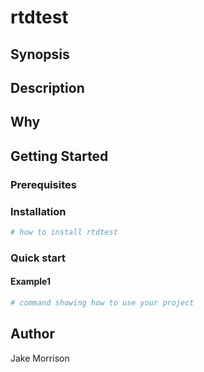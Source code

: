 # rtdtest

## Synopsis

<!-- Enter a synopsis -->

## Description

<!-- Enter a description -->

## Why

<!-- Short reason you created the project -->

## Getting Started

### Prerequisites

<!-- list any prerequisites -->

### Installation

```powershell
# how to install rtdtest

```

### Quick start

#### Example1

```powershell
# command showing how to use your project

```

## Author

Jake Morrison

